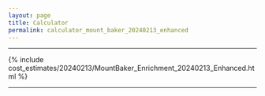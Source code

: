 ```yaml
---
layout: page
title: Calculator
permalink: calculator_mount_baker_20240213_enhanced
---
```


___

{% include cost_estimates/20240213/MountBaker_Enrichment_20240213_Enhanced.html %}

___

